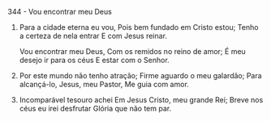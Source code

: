 344 - Vou encontrar meu Deus

1. Para a cidade eterna eu vou,
   Pois bem fundado em Cristo estou;
   Tenho a certeza de nela entrar
   E com Jesus reinar.

   Vou encontrar meu Deus,
   Com os remidos no reino de amor;
   É meu desejo ir para os céus
   E estar com o Senhor.

2. Por este mundo não tenho atração;
   Firme aguardo o meu galardão;
   Para alcançá-lo, Jesus, meu Pastor,
   Me guia com amor.

3. Incomparável tesouro achei
   Em Jesus Cristo, meu grande Rei;
   Breve nos céus eu irei desfrutar
   Glória que não tem par.
